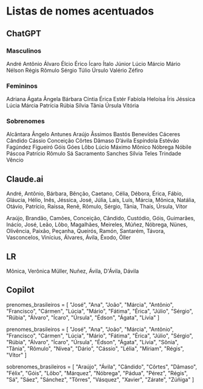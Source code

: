 # Listas de nomes acentuados
## ChatGPT
### Masculinos
André
Antônio
Álvaro
Élcio
Érico
Ícaro
Ítalo
Júnior
Lúcio
Márcio
Mário
Nélson
Régis
Rômulo
Sérgio
Túlio
Úrsulo
Valério
Zéfiro
### Femininos
Adriana
Ágata
Ângela
Bárbara
Cíntia
Érica
Estér
Fabíola
Heloísa
Íris
Jéssica
Lúcia
Márcia
Patrícia
Rúbia
Sílvia
Tânia
Úrsula
Vitória
### Sobrenomes
Alcântara
Ângelo
Antunes
Araújo
Âssimos
Bastós
Benevídes
Cáceres
Cândido
Cássio
Conceição
Côrtes
Dâmaso
D’ávila
Espíndola
Estévão
Fagúndez
Figueiró
Góis
Góes
Lôbo
Lúcio
Máximo
Mônico
Nóbrega
Nóbile
Páscoa
Patrício
Rômulo
Sá
Sacramento
Sanches
Sílvia
Teles
Trindade
Vêncio

## Claude.ai

André, Antônio, Bárbara, Bênção, Caetano, Célia, Débora, Érica, Fábio, Gláucia, Hélio, Inês, Jéssica, José, Júlia, Laís, Luís, Márcia, Mônica, Natália, Otávio, Patrício, Raíssa, Renê, Rômulo, Sérgio, Tânia, Thaís, Úrsula, Vítor

Araújo, Brandão, Camões, Conceição, Cândido, Custódio, Góis, Guimarães, Inácio, José, Leão, Lôbo, Magalhães, Meireles, Múñez, Nóbrega, Nünes, Olivência, Paixão, Peçanha, Queirós, Ramón, Santarém, Távora, Vasconcelos, Vinícius, Álvares, Ávila, Êxodo, Öller

## LR

Mônica, Verônica
Müller, Nuñez, Ávila, D'Ávila, Dávila

## Copilot

prenomes_brasileiros = [
    "José",
    "Ana",
    "João",
    "Márcia",
    "Antônio",
    "Francisco",
    "Cármen",
    "Lúcia",
    "Mário",
    "Fátima",
    "Érica",
    "Júlio",
    "Sérgio",
    "Rúbia",
    "Álvaro",
    "Ícaro",
    "Úrsula",
    "Édson",
    "Ágata",
    "Lívia"
]

prenomes_brasileiros = [
    "José",
    "Ana",
    "João",
    "Márcia",
    "Antônio",
    "Francisco",
    "Cármen",
    "Lúcia",
    "Mário",
    "Fátima",
    "Érica",
    "Júlio",
    "Sérgio",
    "Rúbia",
    "Álvaro",
    "Ícaro",
    "Úrsula",
    "Édson",
    "Ágata",
    "Lívia",
    "Sônia",
    "Tânia",
    "Rômulo",
    "Nívea",
    "Dário",
    "Cássio",
    "Lélia",
    "Míriam",
    "Régis",
    "Vítor"
]

sobrenomes_brasileiros = [
    "Araújo",
    "Ávila",
    "Cândido",
    "Côrtes",
    "Dâmaso",
    "Félix",
    "Góis",
    "Lôbo",
    "Márquez",
    "Nóbrega",
    "Pádua",
    "Pérez",
    "Régis",
    "Sá",
    "Sáez",
    "Sánchez",
    "Tôrres",
    "Vásquez",
    "Xavier",
    "Zárate",
    "Zúñiga"
]